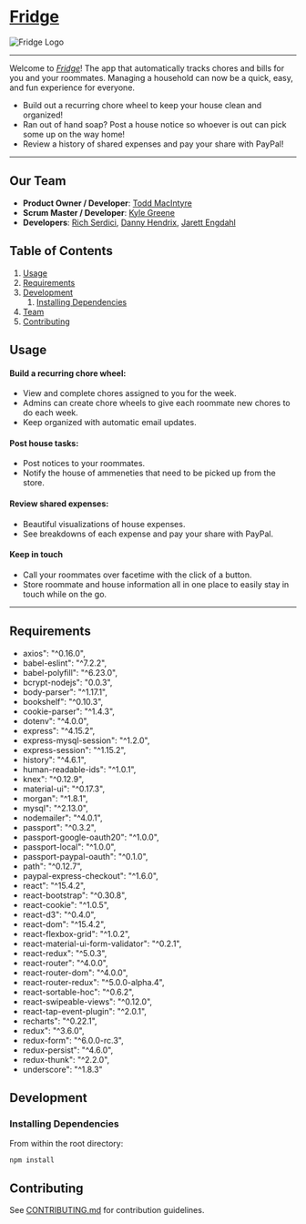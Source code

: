 # [Fridge](http://fridgeapp.xyz)

![Fridge Logo](https://raw.github.com/prairiedogshr/fridgeapp/blob/master/build/assets/fridge-logo-black.png)

---

Welcome to [*Fridge*](http://fridgeapp.xyz)! The app that automatically tracks chores and bills for you and your roommates.
Managing a household can now be a quick, easy, and fun experience for everyone.

* Build out a recurring chore wheel to keep your house clean and organized!
* Ran out of hand soap? Post a house notice so whoever is out can pick some up on the way home!
* Review a history of shared expenses and pay your share with PayPal!

***


## Our Team

  - __Product Owner / Developer__: [Todd MacIntyre](https://github.com/toddmacintyre)
  - __Scrum Master / Developer__: [Kyle Greene](https://github.com/kylegreene)
  - __Developers__: [Rich Serdici](https://github.com/ralexanderdesign), [Danny Hendrix](https://github.com/dhpdx), [Jarett Engdahl](https://github.com/JEngdahl)


## Table of Contents

1. [Usage](#usage)
1. [Requirements](#requirements)
1. [Development](#development)
    1. [Installing Dependencies](#installing-dependencies)
1. [Team](#our-team)
1. [Contributing](#contributing)


## Usage

#### Build a recurring chore wheel:
  * View and complete chores assigned to you for the week.
  * Admins can create chore wheels to give each roommate new chores to do each week.
  * Keep organized with automatic email updates.


#### Post house tasks:
  * Post notices to your roommates.
  * Notify the house of ammeneties that need to be picked up from the store.


#### Review shared expenses:
  * Beautiful visualizations of house expenses.
  * See breakdowns of each expense and pay your share with PayPal.


#### Keep in touch
  * Call your roommates over facetime with the click of a button.
  * Store roommate and house information all in one place to easily stay in touch while on the go.

---

## Requirements

- axios": "^0.16.0",
- babel-eslint": "^7.2.2",
- babel-polyfill": "^6.23.0",
- bcrypt-nodejs": "0.0.3",
- body-parser": "^1.17.1",
- bookshelf": "^0.10.3",
- cookie-parser": "^1.4.3",
- dotenv": "^4.0.0",
- express": "^4.15.2",
- express-mysql-session": "^1.2.0",
- express-session": "^1.15.2",
- history": "^4.6.1",
- human-readable-ids": "^1.0.1",
- knex": "^0.12.9",
- material-ui": "^0.17.3",
- morgan": "^1.8.1",
- mysql": "^2.13.0",
- nodemailer": "^4.0.1",
- passport": "^0.3.2",
- passport-google-oauth20": "^1.0.0",
- passport-local": "^1.0.0",
- passport-paypal-oauth": "^0.1.0",
- path": "^0.12.7",
- paypal-express-checkout": "^1.6.0",
- react": "^15.4.2",
- react-bootstrap": "^0.30.8",
- react-cookie": "^1.0.5",
- react-d3": "^0.4.0",
- react-dom": "^15.4.2",
- react-flexbox-grid": "^1.0.2",
- react-material-ui-form-validator": "^0.2.1",
- react-redux": "^5.0.3",
- react-router": "^4.0.0",
- react-router-dom": "^4.0.0",
- react-router-redux": "^5.0.0-alpha.4",
- react-sortable-hoc": "^0.6.2",
- react-swipeable-views": "^0.12.0",
- react-tap-event-plugin": "^2.0.1",
- recharts": "^0.22.1",
- redux": "^3.6.0",
- redux-form": "^6.0.0-rc.3",
- redux-persist": "^4.6.0",
- redux-thunk": "^2.2.0",
- underscore": "^1.8.3"


## Development

### Installing Dependencies

From within the root directory:

```
npm install
```


## Contributing

See [CONTRIBUTING.md](./CONTRIBUTING.md) for contribution guidelines.
